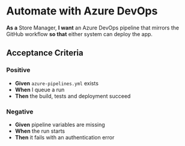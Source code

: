 # Automate with Azure DevOps

**As a** Store Manager, **I want** an Azure DevOps pipeline that mirrors the GitHub workflow **so that** either system can deploy the app.

## Acceptance Criteria

### Positive
- **Given** `azure-pipelines.yml` exists
- **When** I queue a run
- **Then** the build, tests and deployment succeed

### Negative
- **Given** pipeline variables are missing
- **When** the run starts
- **Then** it fails with an authentication error
